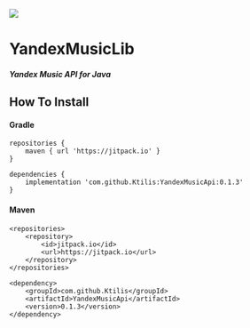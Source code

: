 [![](https://jitpack.io/v/Ktilis/YandexMusicLib.svg)](https://jitpack.io/#Ktilis/YandexMusicLib)

# YandexMusicLib
#### _Yandex Music API for Java_

## How To Install
#### Gradle
```
repositories {
    maven { url 'https://jitpack.io' }
}
```
```
dependencies {
    implementation 'com.github.Ktilis:YandexMusicApi:0.1.3'
}
```

#### Maven
```
<repositories>
	<repository>
        <id>jitpack.io</id>
		<url>https://jitpack.io</url>
	</repository>
</repositories>
```
```
<dependency>
	<groupId>com.github.Ktilis</groupId>
	<artifactId>YandexMusicApi</artifactId>
	<version>0.1.3</version>
</dependency>
```
